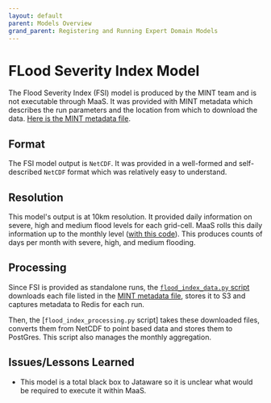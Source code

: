 ```yaml
---
layout: default
parent: Models Overview
grand_parent: Registering and Running Expert Domain Models
---
```


# FLood Severity Index Model

The Flood Severity Index (FSI) model is produced by the MINT team and is not executable through MaaS. It was provided with MINT metadata which describes the run parameters and the location from which to download the data. [Here is the MINT metadata file](https://github.com/WorldModelers/ModelService/blob/master/Flood-Index-Integration/Flood-Files.csv).

## Format

The FSI model output is `NetCDF`. It was provided in a well-formed and self-described `NetCDF` format which was relatively easy to understand.

## Resolution

This model's output is at 10km resolution. It provided daily information on severe, high and medium flood levels for each grid-cell. MaaS rolls this daily information up to the monthly level ([with this code](https://github.com/WorldModelers/ModelService/blob/master/Flood-Index-Integration/flood_index_processing.py#L109-L117)). This produces counts of days per month with severe, high, and medium flooding.

## Processing

Since FSI is provided as standalone runs, the [`flood_index_data.py` script](https://github.com/WorldModelers/ModelService/blob/master/Flood-Index-Integration/flood_index_data.py) downloads each file listed in the [MINT metadata file](https://github.com/WorldModelers/ModelService/blob/master/Flood-Index-Integration/Flood-Files.csv), stores it to S3 and captures metadata to Redis for each run. 

Then, the [`flood_index_processing.py` script] takes these downloaded files, converts them from NetCDF to point based data and stores them to PostGres. This script also manages the monthly aggregation.

## Issues/Lessons Learned

- This model is a total black box to Jataware so it is unclear what would be required to execute it within MaaS.
